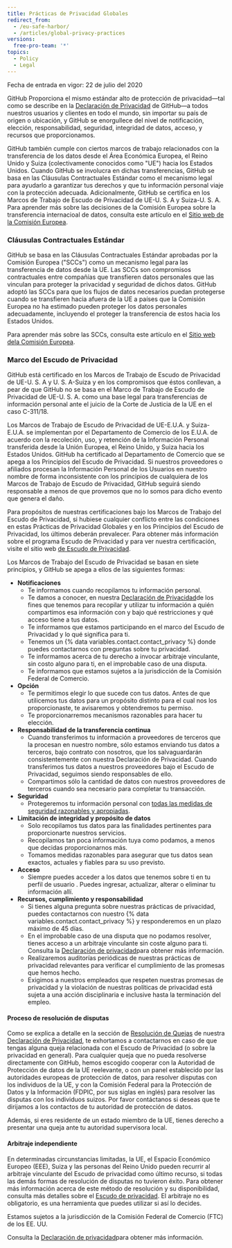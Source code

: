 ```yaml
---
title: Prácticas de Privacidad Globales
redirect_from:
  - /eu-safe-harbor/
  - /articles/global-privacy-practices
versions:
  free-pro-team: '*'
topics:
  - Policy
  - Legal
---
```


Fecha de entrada en vigor: 22 de julio del 2020

GitHub Proporciona el mismo estándar alto de protección de privacidad—tal como se describe en la [Declaración de Privacidad](/github/site-policy/github-privacy-statement#githubs-global-privacy-practices) de GitHub—a todos nuestros usuarios y clientes en todo el mundo, sin importar su país de origen o ubicación, y GitHub se enorgullece del nivel de notificación, elección, responsabilidad, seguridad, integridad de datos, acceso, y recursos que proporcionamos.

GitHub también cumple con ciertos marcos de trabajo relacionados con la transferencia de los datos desde el Área Económica Europea, el Reino Unido y Suiza (colectivamente conocidos como "UE") hacia los Estados Unidos. Cuando GitHub se involucra en dichas transferencias, GitHub se basa en las Cláusulas Contractuales Estándar como el mecanismo legal para ayudarlo a garantizar tus derechos y que tu información personal viaje con la protección adecuada. Adicionalmente, GitHub se certifica en los Marcos de Trabajo de Escudo de Privacidad de UE-U. S. A y Suiza-U. S. A. Para aprender más sobre las decisiones de la Comisión Europea sobre la transferencia internacioal de datos, consulta este artículo en el [Sitio web de la Comisión Europea](https://ec.europa.eu/info/law/law-topic/data-protection/international-dimension-data-protection_en).

### Cláusulas Contractuales Estándar

GitHub se basa en las Cláusulas Contractuales Estándar aprobadas por la Comisión Europea ("SCCs") como un mecanismo legal para las transferencia de datos desde la UE. Las SCCs son compromisos contractuales entre compañías que transfieren datos personales que las vinculan para proteger la privacidad y seguridad de dichos datos. GitHub adoptó las SCCs para que los flujos de datos necesarios puedan protegerse cuando se transfieren hacia afuera de la UE a países que la Comisión Europea no ha estimado pueden proteger los datos personales adecuadamente, incluyendo el proteger la transferencia de estos hacia los Estados Unidos.

Para aprender más sobre las SCCs, consulta este artículo en el [Sitio web dela Comisión Europea](https://ec.europa.eu/info/law/law-topic/data-protection/international-dimension-data-protection/standard-contractual-clauses-scc_en).

### Marco del Escudo de Privacidad

GitHub está certificado en los Marcos de Trabajo de Escudo de Privacidad de UE-U. S. A y U. S. A-Suiza y en los compromisos que éstos conllevan, a pear de que GitHub no se basa en el Marco de Trabajo de Escudo de Privacidad de UE-U. S. A. como una base legal para transferencias de información personal ante el juicio de la Corte de Justicia de la UE en el caso C-311/18.

Los Marcos de Trabajo de Escudo de Privacidad de UE-E.U.A. y Suiza-E.U.A. se implementan por el Departamento de Comercio de los E.U.A. de acuerdo con la recoleción, uso, y retención de la Información Personal transferida desde la Unión Europea, el Reino Unido, y Suiza hacia los Estados Unidos. GitHub ha certificado al Departamento de Comercio que se apega a los Principios del Escudo de Privacidad. Si nuestros proveedores o afiliados procesan la Información Personal de los Usuarios en nuestro nombre de forma inconsistente con los principios de cualquiera de los Marcos de Trabajo de Escudo de Privacidad, GitHub seguirá siendo responsable a menos de que provemos que no lo somos para dicho evento que genera el daño.

Para propósitos de nuestras certificaciones bajo los Marcos de Trabajo del Escudo de Privacidad, si hubiese cualquier conflicto entre las condiciones en estas Prácticas de Privacidad Globales y en los Principios del Escudo de Privacidad, los últimos deberán prevalecer. Para obtener más información sobre el programa Escudo de Privacidad y para ver nuestra certificación, visite el sitio web [de Escudo de Privacidad](https://www.privacyshield.gov/).

Los Marcos de Trabajo del Escudo de Privacidad se basan en siete principios, y GitHub se apega a ellos de las siguientes formas:

- **Notificaciones**
  - Te informamos cuando recopilamos tu información personal.
  - Te damos a conocer, en nuestra [Declaración de Privacidad](/articles/github-privacy-statement/)de los fines que tenemos para recopilar y utilizar tu información a quién compartimos esa información con y bajo qué restricciones y qué acceso tiene a tus datos.
  - Te informamos que estamos participando en el marco del Escudo de Privacidad y lo qué significa para ti.
  - Tenemos un {% data variables.contact.contact_privacy %} donde puedes contactarnos con preguntas sobre tu privacidad.
  - Te informamos acerca de tu derecho a invocar arbitraje vinculante, sin costo alguno para ti, en el improbable caso de una disputa.
  - Te informamos que estamos sujetos a la jurisdicción de la Comisión Federal de Comercio.
- **Opción**
  - Te permitimos elegir lo que sucede con tus datos. Antes de que utilicemos tus datos para un propósito distinto para el cual nos los proporcionaste, te avisaremos y obtendremos tu permiso.
  - Te proporcionarremos mecanismos razonables para hacer tu elección.
- **Responsabilidad de la transferencia continua**
  - Cuando transferimos tu información a proveedores de terceros que la procesan en nuestro nombre, sólo estamos enviando tus datos a terceros, bajo contrato con nosotros, que los salvaguardarán consistentemente con nuestra Declaración de Privacidad. Cuando transferimos tus datos a nuestros proveedores bajo el Escudo de Privacidad, seguimos siendo responsables de ello.
  - Compartimos sólo la cantidad de datos con nuestros proveedores de terceros cuando sea necesario para completar tu transacción.
- **Seguridad**
  - Protegeremos tu información personal con [todas las medidas de seguridad razonables y apropiadas](https://github.com/security).
- **Limitación de integridad y propósito de datos**
  - Solo recopilamos tus datos para las finalidades pertinentes para proporcionarte nuestros servicios.
  - Recopilamos tan poca información tuya como podamos, a menos que decidas proporcionarnos más.
  - Tomamos medidas razonables para asegurar que tus datos sean exactos, actuales y fiables para su uso previsto.
- **Acceso**
  - Siempre puedes acceder a los datos que tenemos sobre ti en tu perfil de usuario [](https://github.com/settings/profile). Puedes ingresar, actualizar, alterar o eliminar tu información allí.
- **Recursos, cumplimiento y responsabilidad**
  - Si tienes alguna pregunta sobre nuestras prácticas de privacidad, puedes contactarnos con nuestro {% data variables.contact.contact_privacy %} y responderemos en un plazo máximo de 45 días.
  - En el improbable caso de una disputa que no podamos resolver, tienes acceso a un arbitraje vinculante sin coste alguno para ti. Consulta la [Declaración de privacidad](/articles/github-privacy-statement/)para obtener más información.
  - Realizaremos auditorías periódicas de nuestras prácticas de privacidad relevantes para verificar el cumplimiento de las promesas que hemos hecho.
  - Exigimos a nuestros empleados que respeten nuestras promesas de privacidad y la violación de nuestras políticas de privacidad está sujeta a una acción disciplinaria e inclusive hasta la terminación del empleo.


#### Proceso de resolución de disputas

Como se explica a detalle en la sección de [Resolución de Quejas](/github/site-policy/github-privacy-statement#resolving-complaints) de nuestra [Declaración de Privacidad](/github/site-policy/github-privacy-statement), te exhortamos a contactarnos en caso de que tengas alguna queja relacionada con el Escudo de Privacidad (o sobre la privacidad en general). Para cualquier queja que no pueda resolverse directamente con GitHub, hemos escogido cooperar con la Autoridad de Protección de datos de la UE reelevante, o con un panel establecido por las autoridades europeas de protección de datos, para resolver disputas con los individuos de la UE, y con la Comisión Federal para la Protección de Datos y la Información (FDPIC, por sus siglas en inglés) para resolver las disputas con los individuos suizos. Por favor contáctanos si deseas que te dirijamos a los contactos de tu autoridad de protección de datos.

Además, si eres residente de un estado miembro de la UE, tienes derecho a presentar una queja ante tu autoridad supervisora local.

#### Arbitraje independiente

En determinadas circunstancias limitadas, la UE, el Espacio Económico Europeo (EEE), Suiza y las personas del Reino Unido pueden recurrir al arbitraje vinculante del Escudo de privacidad como último recurso, si todas las demás formas de resolución de disputas no tuvieron éxito. Para obtener más información acerca de este método de resolución y su disponibilidad, consulta más detalles sobre el [Escudo de privacidad](https://www.privacyshield.gov/article?id=ANNEX-I-introduction). El arbitraje no es obligatorio, es una herramienta que puedes utilizar si así lo decides.

Estamos sujetos a la jurisdicción de la Comisión Federal de Comercio (FTC) de los EE. UU.

Consulta la [Declaración de privacidad](/articles/github-privacy-statement/)para obtener más información.
